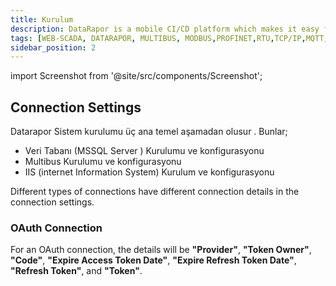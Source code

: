 ```yaml
---
title: Kurulum
description: DataRapor is a mobile CI/CD platform which makes it easy for you to manage the lifecycle of your mobile applications.
tags: [WEB-SCADA, DATARAPOR, MULTIBUS, MODBUS,PROFINET,RTU,TCP/IP,MQTT,BACNET,SCADA,VERI TOPLAMA]
sidebar_position: 2
---
```

 
import Screenshot from '@site/src/components/Screenshot';

## Connection Settings

Datarapor Sistem kurulumu üç ana temel aşamadan olusur .
Bunlar;
* Veri Tabanı (MSSQL Server ) Kurulumu ve konfigurasyonu
* Multibus Kurulumu ve konfigurasyonu
* IIS (internet Information System) Kurulum ve konfigurasyonu

 

Different types of connections have different connection details in the connection settings.

### OAuth Connection

For an OAuth connection, the details will be **"Provider"**, **"Token Owner"**, **"Code"**, **"Expire Access Token Date"**, **"Expire Refresh Token Date"**, **"Refresh Token"**, and **"Token"**.
